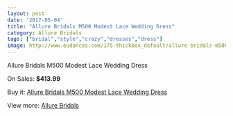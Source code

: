 ```yaml
---
layout: post
date: '2017-05-04'
title: "Allure Bridals M500 Modest Lace Wedding Dress"
category: Allure Bridals
tags: ["bridal","style","crazy","dresses","dress"]
image: http://www.eudances.com/175-thickbox_default/allure-bridals-m500-modest-lace-wedding-dress.jpg
---
```

Allure Bridals M500 Modest Lace Wedding Dress

On Sales: **$413.99**
<a href="https://www.eudances.com/en/allure-bridals/54-allure-bridals-m500-modest-lace-wedding-dress.html"><amp-img layout="responsive" width="600" height="600" src="//www.eudances.com/175-thickbox_default/allure-bridals-m500-modest-lace-wedding-dress.jpg" alt="Allure Bridals M500 Modest Lace Wedding Dress 0" /></a>
<a href="https://www.eudances.com/en/allure-bridals/54-allure-bridals-m500-modest-lace-wedding-dress.html"><amp-img layout="responsive" width="600" height="600" src="//www.eudances.com/176-thickbox_default/allure-bridals-m500-modest-lace-wedding-dress.jpg" alt="Allure Bridals M500 Modest Lace Wedding Dress 1" /></a>

Buy it: [Allure Bridals M500 Modest Lace Wedding Dress](https://www.eudances.com/en/allure-bridals/54-allure-bridals-m500-modest-lace-wedding-dress.html "Allure Bridals M500 Modest Lace Wedding Dress")

View more: [Allure Bridals](https://www.eudances.com/en/2-allure-bridals "Allure Bridals")
